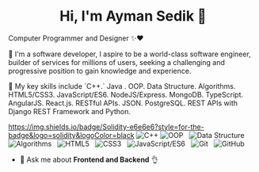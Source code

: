 <h1 align="center">Hi, I'm Ayman Sedik 👋</h1>

<p>Computer Programmer and Designer ✨❤️</p>
<p>📌 I'm a software developer, I aspire to be a world-class software engineer, builder of services for millions of users, 
 seeking a challenging and progressive position to gain knowledge and experience.</p>
 
<p>📌 My key skills include `C++.` Java . OOP. Data Structure. Algorithms. HTML5/CSS3. JavaScript/ES6. 
 NodeJS/Express. MongoDB. TypeScript. AngularJS. React.js. RESTful APIs. JSON. PostgreSQL. REST 
 APIs with Django REST Framework and Python.</p>
 
https://img.shields.io/badge/Solidity-e6e6e6?style=for-the-badge&logo=solidity&logoColor=black
![C++](https://img.shields.io/badge/C++-white?style=for-the-badge&logo=C++&logoColor=0078D7)
![OOP](https://img.shields.io/badge/-OOP-black?style=social)&nbsp;&nbsp;
![Data Structure](https://img.shields.io/badge/-DataStructure-black?logo=DataStructure&style=social)&nbsp;&nbsp;
![Algorithms](https://img.shields.io/badge/-Algorithms-black?logo=Algorithms&style=social)&nbsp;&nbsp;
![HTML5](https://img.shields.io/badge/-HTML5-black?logo=html5&style=social)&nbsp;&nbsp;
![CSS3](https://img.shields.io/badge/-CSS3-black?logo=CSS3&style=social)&nbsp;&nbsp;
![JavaScript/ES6](https://img.shields.io/badge/-JavaScript/ES6-black?logo=JavaScript/ES6&style=social)&nbsp;&nbsp;
![Git](https://img.shields.io/badge/-Git-black?logo=git&style=social)&nbsp;&nbsp;
![GitHub](https://img.shields.io/badge/-GitHub-black?logo=github&style=social)&nbsp;&nbsp;

- 💬 Ask me about **Frontend and Backend** 👌
